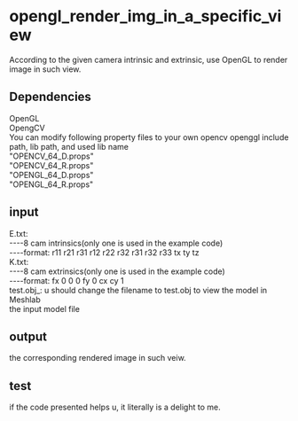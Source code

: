 # opengl_render_img_in_a_specific_view
According to the given camera intrinsic and extrinsic, use OpenGL to render image in such view. 

## Dependencies
OpenGL  
OpengCV  
You can modify following property files to your own opencv openggl include path, lib path, and used lib name  
"OPENCV_64_D.props\"   
"OPENCV_64_R.props\"  
"OPENGL_64_D.props\"  
"OPENGL_64_R.props\"  


## input 
E.txt:  
----8 cam intrinsics(only one is used in the example code)  
----format: r11 r21 r31 r12 r22 r32 r31 r32 r33 tx ty tz  
K.txt:  
----8 cam extrinsics(only one is used in the example code)  
----format: fx 0 0 0 fy 0 cx cy 1   
test.obj_:
u should change the filename to test.obj to view the model in Meshlab  
the input model file


## output
the corresponding rendered image in such veiw.  


## test
if the code presented helps u, it literally is a delight to me.  
